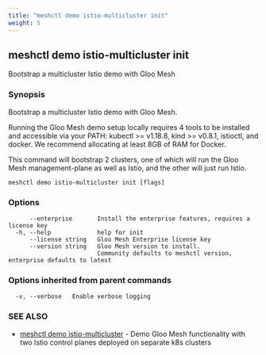 ```yaml
---
title: "meshctl demo istio-multicluster init"
weight: 5
---
```

## meshctl demo istio-multicluster init

Bootstrap a multicluster Istio demo with Gloo Mesh

### Synopsis


Bootstrap a multicluster Istio demo with Gloo Mesh.

Running the Gloo Mesh demo setup locally requires 4 tools to be installed and 
accessible via your PATH: kubectl >= v1.18.8, kind >= v0.8.1, istioctl, and docker.
We recommend allocating at least 8GB of RAM for Docker.

This command will bootstrap 2 clusters, one of which will run the Gloo Mesh
management-plane as well as Istio, and the other will just run Istio.


```
meshctl demo istio-multicluster init [flags]
```

### Options

```
      --enterprise       Install the enterprise features, requires a license key
  -h, --help             help for init
      --license string   Gloo Mesh Enterprise license key
      --version string   Gloo Mesh version to install.
                         Community defaults to meshctl version, enterprise defaults to latest
```

### Options inherited from parent commands

```
  -v, --verbose   Enable verbose logging
```

### SEE ALSO

* [meshctl demo istio-multicluster](../meshctl_demo_istio-multicluster)	 - Demo Gloo Mesh functionality with two Istio control planes deployed on separate k8s clusters

